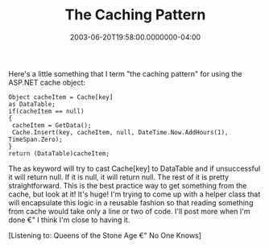 ﻿---
title: The Caching Pattern
date: "2003-06-20T19:58:00.0000000-04:00"
description: "Here's a little something that I term\"the caching pattern \" for using the ASP.NET cache object:"
featuredImage: /img/default-post-image.jpg
---

Here's a little something that I term "the caching pattern" for using the ASP.NET cache object:


```
Object cacheItem = Cache[key]
as DataTable;
if(cacheItem == null)
{
 cacheItem = GetData();
 Cache.Insert(key, cacheItem, null, DateTime.Now.AddHours(1), TimeSpan.Zero);
}
return (DataTable)cacheItem;
```


The as keyword will try to cast Cache\[key] to DataTable and if unsuccessful it will return null. If it is null, it will return null. The rest of it is pretty straightforward. This is the best practice way to get something from the cache, but look at it! It's huge! I'm trying to come up with a helper class that will encapsulate this logic in a reusable fashion so that reading something from cache would take only a line or two of code. I'll post more when I'm done €" I think I'm close to having it.

\[Listening to: Queens of the Stone Age €" No One Knows]

